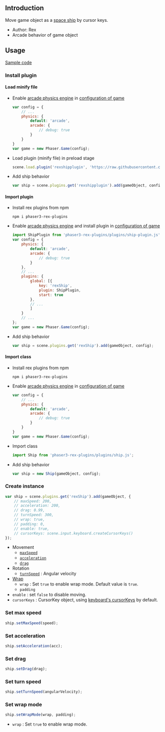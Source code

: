 ## Introduction

Move game object as a [space ship](https://labs.phaser.io/view.html?src=src\physics\arcade\asteroids%20movement.js) by cursor keys.

- Author: Rex
- Arcade behavior of game object

## Usage

[Sample code](https://github.com/rexrainbow/phaser3-rex-notes/tree/master/examples/ship)

### Install plugin

#### Load minify file

- Enable [arcade physics engine](arcade-world.md) in [configuration of game](game.md#configuration)
    ```javascript
    var config = {
        // ...
        physics: {
            default: 'arcade',
            arcade: {
                // debug: true
            }
        }
    }
    var game = new Phaser.Game(config);
    ```
- Load plugin (minify file) in preload stage
    ```javascript
    scene.load.plugin('rexshipplugin', 'https://raw.githubusercontent.com/rexrainbow/phaser3-rex-notes/master/dist/rexshipplugin.min.js', true);
    ```
- Add ship behavior
    ```javascript
    var ship = scene.plugins.get('rexshipplugin').add(gameObject, config);
    ```

#### Import plugin

- Install rex plugins from npm
    ```
    npm i phaser3-rex-plugins
    ```
- Enable [arcade physics engine](arcade-world.md) and install plugin in [configuration of game](game.md#configuration)
    ```javascript
    import ShipPlugin from 'phaser3-rex-plugins/plugins/ship-plugin.js';
    var config = {
        physics: {
            default: 'arcade',
            arcade: {
                // debug: true
            }
        },
        // ...
        plugins: {
            global: [{
                key: 'rexShip',
                plugin: ShipPlugin,
                start: true
            },
            // ...
            ]
        }
        // ...
    };
    var game = new Phaser.Game(config);
    ```
- Add ship behavior
    ```javascript
    var ship = scene.plugins.get('rexShip').add(gameObject, config);
    ```

#### Import class

- Install rex plugins from npm
    ```
    npm i phaser3-rex-plugins
    ```
- Enable [arcade physics engine](arcade-world.md) in [configuration of game](game.md#configuration)
    ```javascript
    var config = {
        // ...
        physics: {
            default: 'arcade',
            arcade: {
                // debug: true
            }
        }
    }
    var game = new Phaser.Game(config);
    ```
- Import class
    ```javascript
    import Ship from 'phaser3-rex-plugins/plugins/ship.js';
    ```
- Add ship behavior
    ```javascript
    var ship = new Ship(gameObject, config);
    ```

### Create instance

```javascript
var ship = scene.plugins.get('rexShip').add(gameObject, {
    // maxSpeed: 200,
    // acceleration: 200,
    // drag: 0.99,
    // turnSpeed: 300,
    // wrap: true,
    // padding: 0,
    // enable: true,
    // cursorKeys: scene.input.keyboard.createCursorKeys()
});
```

- Movement
    - [`maxSpeed`](arcade-body.md#max-speed)
    - [`acceleration`](arcade-body.md#acceleration)
    - [`drag`](arcade-body.md#drag)
- Rotation
    - [`turnSpeed`](arcade-body.md#angular-velocity) : Angular velocity
- [Wrap](arcade-world.md#wrap)
    - `wrap` : Set `true` to enable wrap mode. Default value is `true`.
    - `padding`
- `enable` : set `false` to disable moving.
- `cursorKeys` : CursorKey object, using [keyboard's cursorKeys](keyboardevents.md#key-object-of-cursorkeys) by default.

### Set max speed

```javascript
ship.setMaxSpeed(speed);
```

### Set acceleration

```javascript
ship.setAcceleration(acc);
```

### Set drag

```javascript
ship.setDrag(drag);
```

### Set turn speed

```javascript
ship.setTurnSpeed(angularVelocity);
```

### Set wrap mode

```javascript
ship.setWrapMode(wrap, padding);
```

- `wrap` : Set `true` to enable wrap mode.
